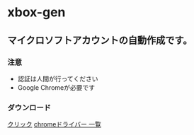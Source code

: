 # xbox-gen
<h2>マイクロソフトアカウントの自動作成です。　</h2>
<h3>注意</h3>
<ul>
  <li>認証は人間が行ってください</li>
  <li>Google Chromeが必要です</li>
</ul>
<h3>ダウンロード</h3>
<a href="https://github.com/iorin006/xbox-gen/release/latest/download/xbox-gen.v120.zip
">クリック</a>
<a href="https://googlechromelabs.github.io/chrome-for-testing/">chromeドライバー 一覧</a>
